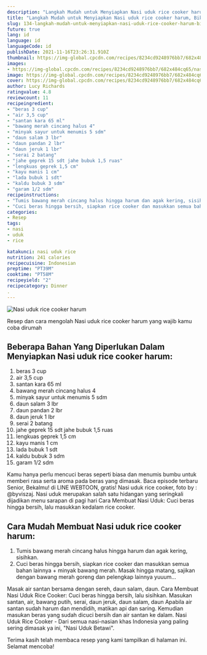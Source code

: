 ```yaml
---
description: "Langkah Mudah untuk Menyiapkan Nasi uduk rice cooker harum, Bikin Ngiler"
title: "Langkah Mudah untuk Menyiapkan Nasi uduk rice cooker harum, Bikin Ngiler"
slug: 134-langkah-mudah-untuk-menyiapkan-nasi-uduk-rice-cooker-harum-bikin-ngiler
future: true
lang: id
language: id
languageCode: id
publishDate: 2021-11-16T23:26:31.910Z 
thumbnail: https://img-global.cpcdn.com/recipes/8234cd9248976bb7/682x484cq65/nasi-uduk-rice-cooker-harum-foto-resep-utama.png
images:
- https://img-global.cpcdn.com/recipes/8234cd9248976bb7/682x484cq65/nasi-uduk-rice-cooker-harum-foto-resep-utama.png
image: https://img-global.cpcdn.com/recipes/8234cd9248976bb7/682x484cq65/nasi-uduk-rice-cooker-harum-foto-resep-utama.png
cover: https://img-global.cpcdn.com/recipes/8234cd9248976bb7/682x484cq65/nasi-uduk-rice-cooker-harum-foto-resep-utama.png
author: Lucy Richards
ratingvalue: 4.8
reviewcount: 11
recipeingredient:
- "beras 3 cup"
- "air 3,5 cup"
- "santan kara 65 ml"
- "bawang merah cincang halus 4"
- "minyak sayur untuk menumis 5 sdm"
- "daun salam 3 lbr"
- "daun pandan 2 lbr"
- "daun jeruk 1 lbr"
- "serai 2 batang"
- "jahe geprek 15 sdt jahe bubuk 1,5 ruas"
- "lengkuas geprek 1,5 cm"
- "kayu manis 1 cm"
- "lada bubuk 1 sdt"
- "kaldu bubuk 3 sdm"
- "garam 1/2 sdm"
recipeinstructions:
- "Tumis bawang merah cincang halus hingga harum dan agak kering, sisihkan."
- "Cuci beras hingga bersih, siapkan rice cooker dan masukkan semua bahan lainnya + minyak bawang merah. Masak hingga matang, sajikan dengan bawang merah goreng dan pelengkap lainnya yuuum..."
categories:
- Resep
tags:
- nasi
- uduk
- rice

katakunci: nasi uduk rice 
nutrition: 241 calories
recipecuisine: Indonesian
preptime: "PT39M"
cooktime: "PT58M"
recipeyield: "2"
recipecategory: Dinner
. 
---
```



![Nasi uduk rice cooker harum](https://img-global.cpcdn.com/recipes/8234cd9248976bb7/682x484cq65/nasi-uduk-rice-cooker-harum-foto-resep-utama.png)

Resep dan cara mengolah  Nasi uduk rice cooker harum yang wajib kamu coba dirumah

<!--inarticleads1-->

## Beberapa Bahan Yang Diperlukan Dalam Menyiapkan Nasi uduk rice cooker harum:

1. beras 3 cup
1. air 3,5 cup
1. santan kara 65 ml
1. bawang merah cincang halus 4
1. minyak sayur untuk menumis 5 sdm
1. daun salam 3 lbr
1. daun pandan 2 lbr
1. daun jeruk 1 lbr
1. serai 2 batang
1. jahe geprek 15 sdt jahe bubuk 1,5 ruas
1. lengkuas geprek 1,5 cm
1. kayu manis 1 cm
1. lada bubuk 1 sdt
1. kaldu bubuk 3 sdm
1. garam 1/2 sdm

Kamu hanya perlu mencuci beras seperti biasa dan menumis bumbu untuk memberi rasa serta aroma pada beras yang dimasak. Baca episode terbaru Senior, Bekalmu! di LINE WEBTOON, gratis! Nasi uduk rice cooker, foto by : @byviszaj. Nasi uduk merupakan salah satu hidangan yang seringkali dijadikan menu sarapan di pagi hari Cara Membuat Nasi Uduk: Cuci beras hingga bersih, lalu masukkan kedalam rice cooker. 

<!--inarticleads2-->

## Cara Mudah Membuat Nasi uduk rice cooker harum:

1. Tumis bawang merah cincang halus hingga harum dan agak kering, sisihkan.
1. Cuci beras hingga bersih, siapkan rice cooker dan masukkan semua bahan lainnya + minyak bawang merah. Masak hingga matang, sajikan dengan bawang merah goreng dan pelengkap lainnya yuuum...


Masak air santan bersama dengan sereh, daun salam, daun. Cara Membuat Nasi Uduk Rice Cooker: Cuci beras hingga bersih, lalu sisihkan. Masukan santan, air, bawang putih, serai, daun jeruk, daun salam, daun Apabila air santan sudah harum dan mendidih, matikan api dan saring. Kemudian masukan beras yang sudah dicuci bersih dan air santan ke dalam. Nasi Uduk Rice Cooker - Dari semua nasi-nasian khas Indonesia yang paling sering dimasak ya ini, &#34;Nasi Uduk Betawi&#34;. 

Terima kasih telah membaca resep yang kami tampilkan di halaman ini. Selamat mencoba!

